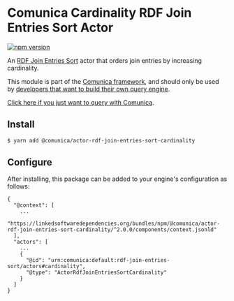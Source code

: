 # Comunica Cardinality RDF Join Entries Sort Actor

[![npm version](https://badge.fury.io/js/%40comunica%2Factor-rdf-join-entries-sort-cardinality.svg)](https://www.npmjs.com/package/@comunica/actor-rdf-join-entries-sort-cardinality)

An [RDF Join Entries Sort](https://github.com/comunica/comunica/tree/master/packages/bus-rdf-join-entries-sort) actor
that orders join entries by increasing cardinality.

This module is part of the [Comunica framework](https://github.com/comunica/comunica),
and should only be used by [developers that want to build their own query engine](https://comunica.dev/docs/modify/).

[Click here if you just want to query with Comunica](https://comunica.dev/docs/query/).

## Install

```bash
$ yarn add @comunica/actor-rdf-join-entries-sort-cardinality
```

## Configure

After installing, this package can be added to your engine's configuration as follows:
```text
{
  "@context": [
    ...
    "https://linkedsoftwaredependencies.org/bundles/npm/@comunica/actor-rdf-join-entries-sort-cardinality/^2.0.0/components/context.jsonld"  
  ],
  "actors": [
    ...
    {
      "@id": "urn:comunica:default:rdf-join-entries-sort/actors#cardinality",
      "@type": "ActorRdfJoinEntriesSortCardinality"
    }
  ]
}
```
